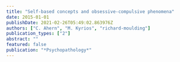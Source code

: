 ```yaml
---
title: "Self-based concepts and obsessive-compulsive phenomena"
date: 2015-01-01
publishDate: 2021-02-26T05:49:02.863976Z
authors: ["C. Ahern", "M. Kyrios", "richard-moulding"]
publication_types: ["2"]
abstract: ""
featured: false
publication: "*Psychopathology*"
---
```


